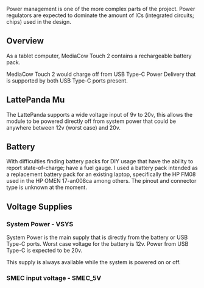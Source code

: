 Power management is one of the more complex parts of the project. Power regulators are expected to dominate the amount of ICs (integrated circuits; chips) used in the design.

## Overview
As a tablet computer, MediaCow Touch 2 contains a rechargeable battery pack.

MediaCow Touch 2 would charge off from USB Type-C Power Delivery that is supported by both USB Type-C ports present.

## LattePanda Mu
The LattePanda supports a wide voltage input of 9v to 20v, this allows the module to be powered directly off from system power that could be anywhere between 12v (worst case) and 20v.

## Battery
With difficulties finding battery packs for DIY usage that have the ability to report state-of-charge; have a fuel gauge. I used a battery pack intended as a replacement battery pack for an existing laptop, specifically the HP FM08 used in the HP OMEN 17-an008ca among others. The pinout and connector type is unknown at the moment.

## Voltage Supplies

### System Power - VSYS
System Power is the main supply that is directly from the battery or USB Type-C ports. Worst case voltage for the battery is 12v. Power from USB Type-C is expected to be 20v.

This supply is always available while the system is powered on or off.

### SMEC input voltage - SMEC_5V
